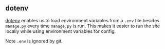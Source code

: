 
## dotenv

[dotenv](https://pypi.python.org/pypi/django-dotenv/) enables us to load
environment variables from a `.env` file besides `manage.py` every time
`manage.py` is run. This makes it easier to run the site locally while
using environment variables for config.

Note `.env` is ignored by git.
